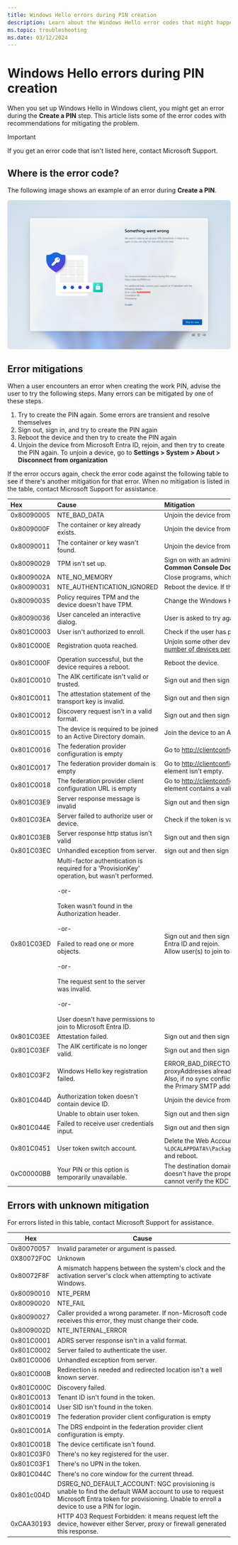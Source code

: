 ```yaml
---
title: Windows Hello errors during PIN creation
description: Learn about the Windows Hello error codes that might happen during PIN creation.
ms.topic: troubleshooting
ms.date: 03/12/2024
---
```


# Windows Hello errors during PIN creation

When you set up Windows Hello in Windows client, you might get an error during the **Create a PIN** step. This article lists some of the error codes with recommendations for mitigating the problem.

> [!IMPORTANT]
> If you get an error code that isn't listed here, contact Microsoft Support.

## Where is the error code?

The following image shows an example of an error during **Create a PIN**.

![PIN error.](images/provisioning-error.png)

## Error mitigations

When a user encounters an error when creating the work PIN, advise the user to try the following steps. Many errors can be mitigated by one of these steps.

1. Try to create the PIN again. Some errors are transient and resolve themselves
1. Sign out, sign in, and try to create the PIN again
1. Reboot the device and then try to create the PIN again
1. Unjoin the device from Microsoft Entra ID, rejoin, and then try to create the PIN again. To unjoin a device, go to **Settings > System > About > Disconnect from organization**

If the error occurs again, check the error code against the following table to see if there's another mitigation for that error. When no mitigation is listed in the table, contact Microsoft Support for assistance.

| Hex | Cause | Mitigation |
|:-|:-|:-|
| 0x80090005 | NTE_BAD_DATA | Unjoin the device from Microsoft Entra ID and rejoin. |
| 0x8009000F | The container or key already exists. | Unjoin the device from Microsoft Entra ID and rejoin. |
| 0x80090011 | The container or key wasn't found. | Unjoin the device from Microsoft Entra ID and rejoin. |
| 0x80090029 | TPM isn't set up. | Sign on with an administrator account. Select **Start**, type `tpm.msc`, and select **tpm.msc Microsoft Common Console Document**. In the **Actions** pane, select **Prepare the TPM**. |
| 0x8009002A | NTE_NO_MEMORY | Close programs, which are taking up memory and try again. |
| 0x80090031 | NTE_AUTHENTICATION_IGNORED | Reboot the device. If the error occurs again after rebooting, [reset the TPM](/previous-versions/windows/it-pro/windows-server-2008-R2-and-2008/dd851452(v=ws.11)) or run [Clear-TPM](/powershell/module/trustedplatformmodule/clear-tpm). |
| 0x80090035 | Policy requires TPM and the device doesn't have TPM. | Change the Windows Hello for Business policy to not require a TPM. |
| 0x80090036 | User canceled an interactive dialog. | User is asked to try again. |
| 0x801C0003 | User isn't authorized to enroll. | Check if the user has permission to perform the operation​. |
| 0x801C000E | Registration quota reached. | Unjoin some other device that is currently joined using the same account or [increase the maximum number of devices per user](/entra/identity/devices/manage-device-identities). |
| 0x801C000F | Operation successful, but the device requires a reboot. | Reboot the device. |
| 0x801C0010 | The AIK certificate isn't valid or trusted. | Sign out and then sign in again. |
| 0x801C0011 | The attestation statement of the transport key is invalid. | Sign out and then sign in again. |
| 0x801C0012 | Discovery request isn't in a valid format. | Sign out and then sign in again. |
| 0x801C0015 | The device is required to be joined to an Active Directory domain. | Join the device to an Active Directory domain. |
| 0x801C0016 | The federation provider configuration is empty | Go to http://clientconfig.microsoftonline-p.net/FPURL.xml and verify that the file isn't empty. |
| 0x801C0017 | The federation provider domain is empty | Go to http://clientconfig.microsoftonline-p.net/FPURL.xml and verify that the FPDOMAINNAME element isn't empty. |
| 0x801C0018 | The federation provider client configuration URL is empty | Go to http://clientconfig.microsoftonline-p.net/FPURL.xml and verify that the CLIENTCONFIG element contains a valid URL. |
| 0x801C03E9 | Server response message is invalid | Sign out and then sign in again. |
| 0x801C03EA | Server failed to authorize user or device. | Check if the token is valid and user has permission to register Windows Hello for Business keys. |
| 0x801C03EB | Server response http status isn't valid | Sign out and then sign in again. |
| 0x801C03EC | Unhandled exception from server. | sign out and then sign in again. |
| 0x801C03ED | Multi-factor authentication is required for a 'ProvisionKey' operation, but wasn't performed. <br><br> -or- <br><br> Token wasn't found in the Authorization header. <br><br> -or- <br><br> Failed to read one or more objects. <br><br> -or- <br><br> The request sent to the server was invalid. <br><br> -or- <br><br> User doesn't have permissions to join to Microsoft Entra ID. | Sign out and then sign in again. If that doesn't resolve the issue, unjoin the device from Mcirosoft Entra ID and rejoin. <br> Allow user(s) to join to Microsoft Entra ID under Microsoft Entra Device settings. |
| 0x801C03EE | Attestation failed. | Sign out and then sign in again. |
| 0x801C03EF | The AIK certificate is no longer valid. | Sign out and then sign in again. |
| 0x801C03F2 | Windows Hello key registration failed. | ERROR_BAD_DIRECTORY_REQUEST. Another object with the same value for property proxyAddresses already exists. To resolve the issue, refer to [Duplicate Attributes Prevent Dirsync](/office365/troubleshoot/administration/duplicate-attributes-prevent-dirsync). Also, if no sync conflict exists, please verify that the "Mail/Email address" in Microsoft Entra ID and the Primary SMTP address are the same in the proxy address. |
| 0x801C044D | Authorization token doesn't contain device ID. | Unjoin the device from Microsoft Entra ID and rejoin. |
|  | Unable to obtain user token. | Sign out and then sign in again. Check network and credentials. |
| 0x801C044E | Failed to receive user credentials input. | Sign out and then sign in again. |
| 0x801C0451 | User token switch account. | Delete the Web Account Manager token broker files located in `%LOCALAPPDATA%\Packages\Microsoft.AAD.BrokerPlugin_cw5n1h2txyewy\AC\TokenBroker\Accounts\*.*\` and reboot. |
| 0xC00000BB | Your PIN or this option is temporarily unavailable. | The destination domain controller doesn't support the login method. Most often the KDC service doesn't have the proper certificate to support the login. Another common cause can be the client cannot verify the KDC certificate CRL. Use a different login method. |

## Errors with unknown mitigation

For errors listed in this table, contact Microsoft Support for assistance.

| Hex | Cause |
|--|--|
| 0x80070057 | Invalid parameter or argument is passed. |
| 0X80072F0C | Unknown |
| 0x80072F8F | A mismatch happens between the system's clock and the activation server's clock when attempting to activate Windows. |
| 0x80090010 | NTE_PERM |
| 0x80090020 | NTE_FAIL |
| 0x80090027 | Caller provided a wrong parameter. If non-Microsoft code receives this error, they must change their code. |
| 0x8009002D | NTE_INTERNAL_ERROR |
| 0x801C0001 | ADRS server response isn't in a valid format. |
| 0x801C0002 | Server failed to authenticate the user. |
| 0x801C0006 | Unhandled exception from server. |
| 0x801C000B | Redirection is needed and redirected location isn't a well known server. |
| 0x801C000C | Discovery failed. |
| 0x801C0013 | Tenant ID isn't found in the token. |
| 0x801C0014 | User SID isn't found in the token. |
| 0x801C0019 | ​The federation provider client configuration is empty |
| 0x801C001A | The DRS endpoint in the federation provider client configuration is empty. |
| 0x801C001B | ​The device certificate isn't found. |
| 0x801C03F0 | ​There's no key registered for the user. |
| 0x801C03F1 | ​There's no UPN in the token. |
| ​0x801C044C | There's no core window for the current thread. |
| 0x801c004D | DSREG_NO_DEFAULT_ACCOUNT: NGC provisioning is unable to find the default WAM account to use to request Microsoft Entra token for provisioning. Unable to enroll a device to use a PIN for login. |
| 0xCAA30193 | HTTP 403 Request Forbidden: it means request left the device, however either Server, proxy or firewall generated this response. |

